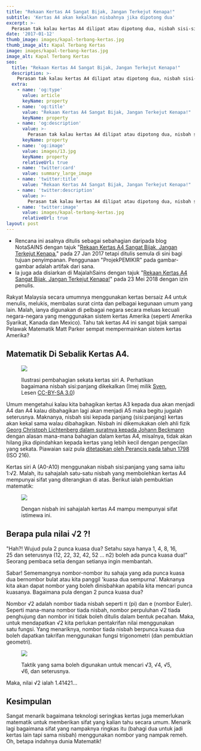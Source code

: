 ```yaml
---
title: "Rekaan Kertas A4 Sangat Bijak, Jangan Terkejut Kenapa!"
subtitle: 'Kertas A4 akan kekalkan nisbahnya jika dipotong dua'
excerpt: >-
  Perasan tak kalau kertas A4 dilipat atau dipotong dua, nisbah sisi-sisinya kekal sama?
date: '2017-01-12'
thumb_image: images/kapal-terbang-kertas.jpg
thumb_image_alt: Kapal Terbang Kertas
image: images/kapal-terbang-kertas.jpg
image_alt: Kapal Terbang Kertas
seo:
  title: "Rekaan Kertas A4 Sangat Bijak, Jangan Terkejut Kenapa!"
  description: >-
    Perasan tak kalau kertas A4 dilipat atau dipotong dua, nisbah sisi-sisinya kekal sama?
  extra:
    - name: 'og:type'
      value: article
      keyName: property
    - name: 'og:title'
      value: "Rekaan Kertas A4 Sangat Bijak, Jangan Terkejut Kenapa!"
      keyName: property
    - name: 'og:description'
      value: >-
        Perasan tak kalau kertas A4 dilipat atau dipotong dua, nisbah sisi-sisinya kekal sama?
      keyName: property
    - name: 'og:image'
      value: images/13.jpg
      keyName: property
      relativeUrl: true
    - name: 'twitter:card'
      value: summary_large_image
    - name: 'twitter:title'
      value: "Rekaan Kertas A4 Sangat Bijak, Jangan Terkejut Kenapa!"
    - name: 'twitter:description'
      value: >-
        Perasan tak kalau kertas A4 dilipat atau dipotong dua, nisbah sisi-sisinya kekal sama?
    - name: 'twitter:image'
      value: images/kapal-terbang-kertas.jpg
      relativeUrl: true
layout: post
---
```


<aside class="changelog">

- Rencana ini asalnya ditulis sebagai sebahagian daripada blog NotaSAINS dengan tajuk "[Rekaan Kertas A4 Sangat Bijak, Jangan Terkejut Kenapa.](https://notasains.wordpress.com/2017/01/12/rekaan-kertas-a4-sangat-bijak-jangan-terkejut-kenapa/)" pada 27 Jan 2017 tetapi ditulis semula di sini bagi tujuan penyimpanan. Penggunaan "ProjekPEMIKIR" pada gambar-gambar adalah artifak dari sana.
- Ia juga ada disiarkan di MajalahSains dengan tajuk "[Rekaan Kertas A4 Sangat Bijak, Jangan Terkejut Kenapa!](https://www.majalahsains.com/rekaan-kertas-a4-sangat-bijak-jangan-terkejut-kenapa/)" pada 23 Mei 2018 dengan izin penulis.

</aside>

Rakyat Malaysia secara umumnya menggunakan kertas bersaiz A4 untuk menulis, melukis, membalas surat cinta dan pelbagai kegunaan umum yang lain. Malah, ianya digunakan di pelbagai negara secara meluas kecuali negara-negara yang menggunakan sistem kertas Amerika (seperti Amerika Syarikat, Kanada dan Mexico). Tahu tak kertas A4 ini sangat bijak sampai Pelawak Matematik Matt Parker sempat mempermainkan sistem kertas Amerika?

## Matematik Di Sebalik Kertas A4.

<figure>

![](/images/Bandingan-kertas-A4.png)
<figcaption>

Ilustrasi pembahagian sekata kertas siri A. Perhatikan bagaimana nisbah sisi:panjang dikekalkan (Imej milik [Sven](https://commons.wikimedia.org/wiki/File:A_size_illustration.svg), Lesen [CC-BY-SA 3.0](https://creativecommons.org/licenses/by-sa/3.0/deed.en))
</figcaption>

</figure>

Umum mengetahui kalau kita bahagikan kertas A3 kepada dua akan menjadi A4 dan A4 kalau dibahagikan lagi akan menjadi A5 maka begitu jugalah seterusnya. Maknanya, nisbah sisi kepada panjang (sisi:panjang) kertas akan kekal sama walau dibahagikan. Nisbah ini dikemukakan oleh ahli fizik [Georg Christoph Lichtenberg dalam suratnya kepada Johann Beckmann](http://www.cl.cam.ac.uk/~mgk25/lichtenberg-letter.html) dengan alasan mana-mana bahagian dalam kertas A4, misalnya, tidak akan hilang jika dipindahkan kepada kertas yang lebih kecil dengan pengecilan yang sekata. Piawaian saiz pula [ditetapkan oleh Perancis pada tahun 1798](http://www.cl.cam.ac.uk/~mgk25/iso-paper.html#history) (ISO 216).

Kertas siri A (A0-A10) menggunakan nisbah sisi:panjang yang sama iaitu 1:√2. Malah, itu sahajalah satu-satu nisbah yang membolehkan kertas A4 mempunyai sifat yang diterangkan di atas. Berikut ialah pembuktian matematik:
<figure>

![](/images/kertas-A4-bukti.jpg)
<figcaption>

Dengan nisbah ini sahajalah kertas A4 mampu mempunyai sifat istimewa ini.
</figcaption>

</figure>


## Berapa pula nilai √2 ?!

"Hah?! Wujud pula 2 punca kuasa dua? Setahu saya hanya 1, 4, 8, 16, 25 dan seterusnya (12, 22, 32, 42, 52 ... n2) boleh ada punca kuasa dua!" Seorang pembaca setia dengan setianya ingin membantah.

Sabar! Sememangnya nombor-nombor itu sahaja yang ada punca kuasa dua bernombor bulat atau kita panggil 'kuasa dua sempurna'. Maknanya kita akan dapat nombor yang boleh dinisbahkan apabila kita mencari punca kuasanya. Bagaimana pula dengan 2 punca kuasa dua?

Nombor √2 adalah nombor tiada nisbah seperti π (pi) dan e (nombor Euler). Seperti mana-mana nombor tiada nisbah, nombor perpuluhan √2 tiada penghujung dan nombor ini tidak boleh ditulis dalam bentuk pecahan. Maka, untuk mendapatkan √2 kita perlukan pentakrifan nilai menggunakan satu fungsi. Yang menariknya, nombor tiada nisbah berpunca kuasa dua boleh dapatkan takrifan menggunakan fungsi trigonometri (dan pembuktian geometri).

<figure>

![](/images/2-punca-kuasa-dua.jpg)
<figcaption>

Taktik yang sama boleh digunakan untuk mencari √3, √4, √5, √6, dan seterusnya.
</figcaption>

</figure>

Maka, nilai √2 ialah 1.41421…

## Kesimpulan

Sangat menarik bagaimana teknologi seringkas kertas juga memerlukan matematik untuk memberikan sifat yang kalian tahu secara umum. Menarik lagi bagaimana sifat yang nampaknya ringkas itu (bahagi dua untuk jadi kertas lain tapi sama nisbah) menggunakan nombor yang nampak remeh. Oh, betapa indahnya dunia Matematik!